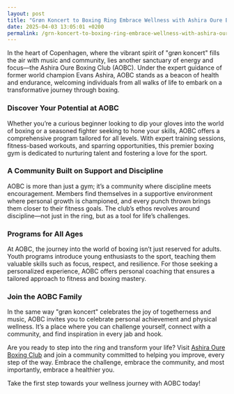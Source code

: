```yaml
---
layout: post
title: "Grøn Koncert to Boxing Ring Embrace Wellness with Ashira Oure Boxing Club"
date: 2025-04-03 13:05:01 +0200
permalink: /grn-koncert-to-boxing-ring-embrace-wellness-with-ashira-oure-boxing-club/
---
```



In the heart of Copenhagen, where the vibrant spirit of "grøn koncert" fills the air with music and community, lies another sanctuary of energy and focus—the Ashira Oure Boxing Club (AOBC). Under the expert guidance of former world champion Evans Ashira, AOBC stands as a beacon of health and endurance, welcoming individuals from all walks of life to embark on a transformative journey through boxing.

### Discover Your Potential at AOBC

Whether you’re a curious beginner looking to dip your gloves into the world of boxing or a seasoned fighter seeking to hone your skills, AOBC offers a comprehensive program tailored for all levels. With expert training sessions, fitness-based workouts, and sparring opportunities, this premier boxing gym is dedicated to nurturing talent and fostering a love for the sport.

### A Community Built on Support and Discipline

AOBC is more than just a gym; it’s a community where discipline meets encouragement. Members find themselves in a supportive environment where personal growth is championed, and every punch thrown brings them closer to their fitness goals. The club’s ethos revolves around discipline—not just in the ring, but as a tool for life’s challenges.

### Programs for All Ages

At AOBC, the journey into the world of boxing isn’t just reserved for adults. Youth programs introduce young enthusiasts to the sport, teaching them valuable skills such as focus, respect, and resilience. For those seeking a personalized experience, AOBC offers personal coaching that ensures a tailored approach to fitness and boxing mastery.

### Join the AOBC Family

In the same way "grøn koncert" celebrates the joy of togetherness and music, AOBC invites you to celebrate personal achievement and physical wellness. It’s a place where you can challenge yourself, connect with a community, and find inspiration in every jab and hook.

Are you ready to step into the ring and transform your life? Visit [Ashira Oure Boxing Club](https://www.ashiraoure.com/) and join a community committed to helping you improve, every step of the way. Embrace the challenge, embrace the community, and most importantly, embrace a healthier you.

Take the first step towards your wellness journey with AOBC today!